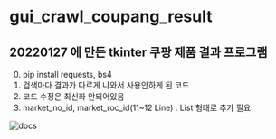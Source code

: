 # gui_crawl_coupang_result

## 20220127 에 만든 tkinter 쿠팡 제품 결과 프로그램


0. pip install requests, bs4
1. 검색마다 결과가 다르게 나와서 사용안하게 된 코드
2. 코드 수정은 최신화 안되어있음
3. market_no_id, market_roc_id(11~12 Line) : List 형태로 추가 필요

![docs](https://raw.githubusercontent.com/pozuhtuhv/0000_imgstorage/main/gui_crawl_coupang_result.png)
